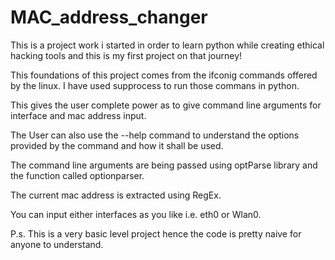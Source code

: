 # MAC_address_changer
This is a project work i started in order to learn python while creating ethical hacking tools and this is my first project on that journey! 

This foundations of this project comes from the ifconig commands offered by the linux. 
I have used supprocess to run those commans in python. 

This gives the user complete power as to give command line arguments for interface and mac address input.

The User can also use the --help command to understand the options provided by the command and how it shall be used.

The command line arguments are being passed using optParse library and the function called optionparser. 

The current mac address is extracted using RegEx. 

You can input either interfaces as you like i.e. eth0 or Wlan0.

P.s. This is a very basic level project hence the code is pretty naive for anyone to understand.
